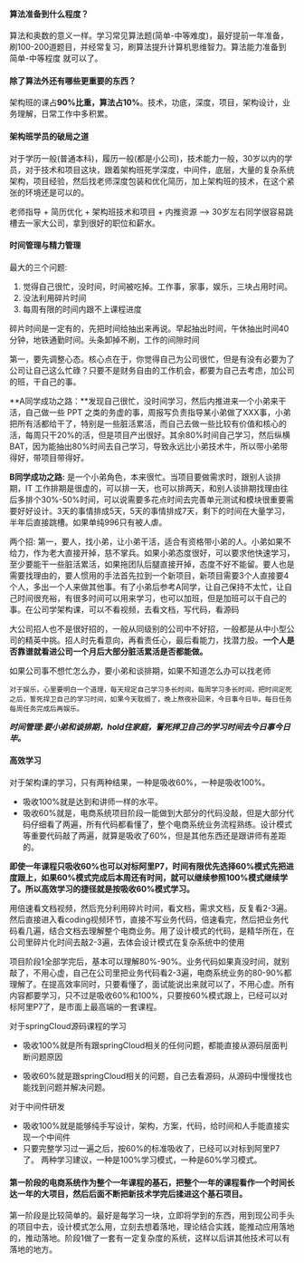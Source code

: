 #### 算法准备到什么程度？

算法和奥数的意义一样。学习常见算法题(简单-中等难度)，最好提前一年准备，刷100-200道题目，并经常复习，刷算法提升计算机思维智力。算法能力准备到 简单-中等程度 就可以了。

#### 除了算法外还有哪些更重要的东西？

架构班的课占**90%**比重，算法占**10%**。技术，功底，深度，项目，架构设计，业务理解，日常工作中多积累。

#### 架构班学员的破局之道

对于学历一般(普通本科)，履历一般(都是小公司)，技术能力一般，30岁以内的学员，对于技术和项目这块，跟着架构班死学深度，中间件，底层，大量的复杂系统架构，项目经验，然后找老师深度包装和优化简历，加上架构班的技术，在这个紧张的环境还是可以的。

老师指导 + 简历优化 + 架构班技术和项目 + 内推资源  -->  30岁左右同学很容易跳槽去一家大公司，拿到很好的职位和薪水。

#### 时间管理与精力管理

最大的三个问题:

1. 觉得自己很忙，没时间，时间被吃掉。工作事，家事，娱乐，三块占用时间。
2. 没法利用碎片时间
3. 每周有限的时间内跟不上课程进度

碎片时间是一定有的，先把时间给抽出来再说。早起抽出时间，午休抽出时间40分钟，地铁通勤时间。头条卸掉不刷，工作的间隙时间

第一，要先调整心态。核心点在于，你觉得自己为公司很忙，但是有没有必要为了公司让自己这么忙碌？只要不是财务自由的工作机会，都要为自己去考虑，加公司的班，干自己的事。

**A同学成功之路：**发现自己很忙，没时间学习，然后内推进来一个小弟来干活，自己做一些 PPT 之类的务虚的事，周报写负责指导某小弟做了XXX事，小弟把所有活都给干了，特别是一些脏活累活，而自己去做一些比较有价值和核心的活，每周只干20%的活，但是项目产出很好。其余80%时间自己学习，然后纵横BAT，因为能抽出80%时间去自己学习，导致永远比小弟技术牛，所以带小弟带得好，带项目带得好。

**B同学成功之路:** 是一个小弟角色，本来很忙。当项目要做需求时，跟别人谈排期，IT 工作排期是很虚的，可以排一天，也可以排两天，和别人谈排期找理由往后多排个30%-50%时间，可以说需要多花点时间去完善单元测试和模块很重要需要好好设计。3天的事情排成5天，5天的事情排成7天，剩下的时间在大量学习，半年后直接跳槽。如果单纯996只有被人虐。

两个招:
第一，要人，找小弟，让小弟干活，适合有资格带小弟的人。小弟如果不给力，作为老大直接开掉，慈不掌兵。如果小弟态度很好，可以要求他快速学习，至少要能干一些脏活累活，如果拖团队后腿直接开掉，态度不好不能留。要人也是需要找理由的，要人惯用的手法首先拉到一个新项目，新项目需要3个人直接要4个人，多出一个人来做其他事。有了小弟后参考A同学，让自己保持不太忙，让自己时间很充裕，有很多时间可以用来学习，也可以加班，但是加班可以干自己的事。在公司学架构课，可以不看视频，去看文档，写代码，看源码

大公司招人也不是很好招的，一般从同级别的公司中不好招，一般都是从中小型公司的精英中挑。招人时先看意向，再看责任心，最后看能力，找潜力股。**一个人是否靠谱就看进公司一个月后大部分脏活累活是否都能做。**

如果公司事不想忙怎么办，要小弟和谈排期，如果不知道怎么办可以找老师

`对于娱乐，心里要明白一个道理，每天规定自己学习多长时间，每周学习多长时间，把时间定死之后，誓死捍卫自己的学习时间，如果今天耽搁了，晚上熬夜补回来，今日事今日毕。每日任务每周任务完成后再娱乐。`

***时间管理:要小弟和谈排期，hold住家庭，誓死捍卫自己的学习时间去今日事今日毕。***

#### 高效学习

对于架构课的学习，只有两种结果，一种是吸收60%，一种是吸收100%。

* 吸收100%就是达到和讲师一样的水平。
* 吸收60%就是，电商系统项目阶段一能做到大部分的代码没敲，但是大部分代码仔细看了两遍，所有代码都看懂了，整个电商系统业务流程熟练。设计模式等重要代码敲了两遍，就算是吸收了60%，但是其他东西还是跟讲师有差距的。

**即使一年课程只吸收60%也可以对标阿里P7，时间有限优先选择60%模式先把进度跟上，如果60%模式完成后本周还有时间，就可以继续参照100%模式继续学了。所以高效学习的捷径就是按吸收60%模式学习。**

用倍速看文档视频，然后充分利用碎片时间，看文档，需求文档，反复看2-3遍。然后直接进入看coding视频环节，直接不写业务代码，倍速看完，然后把业务代码看几遍，结合文档去理解整个电商业务。用了设计模式的代码，是精华所在，在公司里碎片化时间去敲2-3遍，去体会设计模式在复杂系统中的使用


项目阶段1全部学完后，基本可以理解80%-90%。业务代码如果真没时间，就别敲了，不用心虚，自己在公司里把业务代码看2-3遍，电商系统业务的80-90%都理解了。在提高效率同时，只要看懂了，面试能说出来就可以了，不用心虚。所有内容都要学习，只不过是吸收60%和100%，只要按60%模式跟上，已经可以对标阿里P7了，是市面上最高端的一套课程。

对于springCloud源码课程的学习

* 吸收100%就是所有跟springCloud相关的任何问题，都能直接从源码层面判断问题原因

* 吸收60%就是跟springCloud相关的问题，自己去看源码，从源码中慢慢找也能找到问题并解决问题。

对于中间件研发

* 吸收100%就是能够纯手写设计，架构，方案，代码，给时间和人手能直接实现一个中间件
* 只要完整学习过一遍之后，按60%的标准吸收了，已经可以对标到阿里P7了。
  两种学习建议，一种是100%学习模式，一种是60%学习模式。

#### 第一阶段的电商系统作为整个一年课程的基石，把整个一年的课程看作一个时间长达一年的大项目，然后后面不断把新技术学完后揉进这个基石项目。

第一阶段是比较简单的。最好是每学习一块，立即将学到的东西，用到现公司手头的项目中去，设计模式怎么用，立刻去想着落地，理论结合实践，能推动应用落地的，推动落地。阶段1做了一套有一定复杂度的系统，这样以后讲其他技术可以有落地的地方。